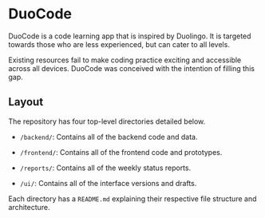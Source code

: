 # DuoCode

DuoCode is a code learning app that is inspired by Duolingo. It is targeted towards those who are less experienced, but can cater to all levels. 

Existing resources fail to make coding practice exciting and accessible across all devices. DuoCode was conceived with the intention of filling this gap. 

## Layout

The repository has four top-level directories detailed below.

- ```/backend/```: Contains all of the backend code and data. 

- ```/frontend/```: Contains all of the frontend code and prototypes.

- ```/reports/```: Contains all of the weekly status reports.

- ```/ui/```: Contains all of the interface versions and drafts.

Each directory has a ```README.md``` explaining their respective file structure and architecture.
